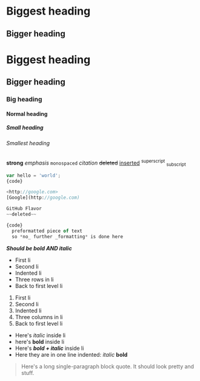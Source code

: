 # Biggest heading

## Bigger heading

# Biggest heading
## Bigger heading
### Big heading
#### Normal heading
##### Small heading
###### Smallest heading

**strong**
*emphasis*
`monospaced`
<cite>citation</cite>
~~deleted~~
<ins>inserted</ins>
<sup>superscript</sup>
<sub>subscript</sub>

```javascript
var hello = 'world';
{code}

<http://google.com>
[Google](http://google.com)

GitHub Flavor
~~deleted~~

{code}
  preformatted piece of text
  so *no_ further _formatting* is done here
```

***Should be bold AND italic***

* First li
* Second li
 * Indented li
  * Three rows in li
* Back to first level li

1. First li
2. Second li
 1. Indented li
  1. Three columns in li
1. Back to first level li

* Here's *italic* inside li
* here's **bold** inside li
* Here's ***bold + italic*** inside li
 * Here they are in one line indented: *italic* **bold**

> Here's a long single-paragraph block quote. It should look pretty and stuff.
